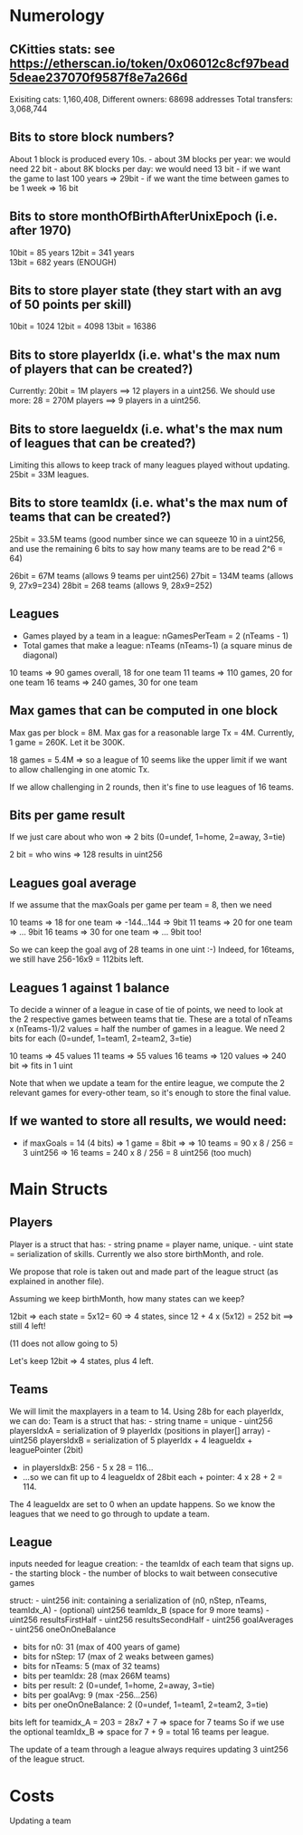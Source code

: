 # Numerology

## CKitties stats: see https://etherscan.io/token/0x06012c8cf97bead5deae237070f9587f8e7a266d

Exisiting cats: 1,160,408, 
Different owners: 68698 addresses
Total transfers: 3,068,744

## Bits to store block numbers? 

About 1 block is produced every 10s. 
    - about 3M blocks per year: we would need 22 bit
    - about 8K blocks per day: we would need 13 bit
    - if we want the game to last 100 years => 29bit
    - if we want the time between games to be 1 week => 16 bit


## Bits to store monthOfBirthAfterUnixEpoch (i.e. after 1970)

10bit = 85 years
12bit = 341 years  
13bit = 682 years  (ENOUGH)

## Bits to store player state (they start with an avg of 50 points per skill)

10bit = 1024
12bit = 4098
13bit = 16386

## Bits to store playerIdx (i.e. what's the max num of players that can be created?)

Currently: 
    20bit = 1M players ==> 12 players in a uint256. 
We should use more:
    28 = 270M players ==> 9 players in a uint256. 

## Bits to store laegueIdx (i.e. what's the max num of leagues that can be created?)

Limiting this allows to keep track of many leagues played without updating.
25bit = 33M leagues.


## Bits to store teamIdx (i.e. what's the max num of teams that can be created?)

25bit = 33.5M teams (good number since we can squeeze 10 in a uint256, and use the remaining 6 bits to say how many teams are to be read 2^6 = 64)

26bit = 67M teams (allows 9 teams per uint256)
27bit = 134M teams (allows 9, 27x9=234)
28bit = 268 teams (allows 9, 28x9=252)

## Leagues
- Games played by a team in a league: nGamesPerTeam = 2 (nTeams - 1)
- Total games that make a league: nTeams (nTeams-1)    (a square minus de diagonal)

10 teams => 90 games overall, 18 for one team
11 teams => 110 games, 20 for one team
16 teams => 240 games, 30 for one team

## Max games that can be computed in one block

Max gas per block = 8M.
Max gas for a reasonable large Tx = 4M.
Currently, 1 game = 260K. Let it be 300K.

18 games = 5.4M  => so a league of 10 seems like the upper limit if we want to allow challenging in one atomic Tx.

If we allow challenging in 2 rounds, then it's fine to use leagues of 16 teams.

## Bits per game result

If we just care about who won => 2 bits (0=undef, 1=home, 2=away, 3=tie)

2 bit = who wins => 128 results in uint256

## Leagues goal average

If we assume that the maxGoals per game per team = 8, then we need

10 teams => 18 for one team => -144...144 => 9bit
11 teams => 20 for one team => ... 9bit
16 teams => 30 for one team => ... 9bit too!

So we can keep the goal avg of 28 teams in one uint :-)
Indeed, for 16teams, we still have 256-16x9 = 112bits left.

## Leagues 1 against 1 balance

To decide a winner of a league in case of tie of points, 
we need to look at the 2 respective games between teams that tie.
These are a total of nTeams x (nTeams-1)/2 values = half the number of games in a league.
We need 2 bits for each (0=undef, 1=team1, 2=team2, 3=tie)

10 teams => 45 values
11 teams => 55 values
16 teams => 120 values => 240 bit => fits in 1 uint


Note that when we update a team for the entire league, we compute the 2 relevant games
for every-other team, so it's enough to store the final value.

## If we wanted to store all results, we would need:

- if maxGoals = 14 (4 bits) => 1 game = 8bit =>
    => 10 teams = 90 x 8 / 256 = 3 uint256 
    => 16 teams = 240 x 8 / 256 = 8 uint256  (too much)


# Main Structs

## Players

Player is a struct that has:
    - string pname = player name, unique.
    - uint state = serialization of skills. Currently we also store birthMonth, and role. 

We propose that role is taken out and made part of the league struct (as explained in another file). 

Assuming we keep birthMonth, how many states can we keep?

12bit => each state = 5x12= 60 => 4 states, since 12 + 4 x (5x12) = 252 bit ==> still 4 left!

(11 does not allow going to 5)

Let's keep 12bit => 4 states, plus 4 left.


## Teams
We will limit the maxplayers in a team to 14. Using 28b for each playerIdx, we can do:
Team is a struct that has:
    - string tname = unique
    - uint256 playersIdxA = serialization of 9 playerIdx (positions in player[] array)
    - uint256 playersIdxB = serialization of 5 playerIdx + 4 leagueIdx + leaguePointer (2bit)

- in playersIdxB: 256 - 5 x 28 = 116...
- ...so we can fit up to 4 leagueIdx of 28bit each + pointer: 4 x 28 + 2 = 114.

The 4 leagueIdx are set to 0 when an update happens. So we know the leagues that we need
to go through to update a team.



## League

inputs needed for league creation: 
    - the teamIdx of each team that signs up.
    - the starting block
    - the number of blocks to wait between consecutive games

struct:
    - uint256 init: containing a serialization of (n0, nStep, nTeams, teamIdx_A)
    - (optional) uint256 teamIdx_B (space for 9 more teams)
    - uint256 resultsFirstHalf
    - uint256 resultsSecondHalf
    - uint256 goalAverages
    - uint256 oneOnOneBalance


- bits for n0: 31 (max of 400 years of game)
- bits for nStep: 17 (max of 2 weaks between games)
- bits for nTeams: 5 (max of 32 teams)
- bits per teamIdx: 28 (max 266M teams)
- bits per result: 2 (0=undef, 1=home, 2=away, 3=tie)
- bits per goalAvg: 9 (max -256...256)
- bits per oneOnOneBalance: 2 (0=undef, 1=team1, 2=team2, 3=tie)

bits left for teamidx_A = 203 = 28x7 + 7 => space for 7 teams
So if we use the optional teamIdx_B => space for 7 + 9 = total 16 teams per league.

The update of a team through a league always requires updating 3 uint256 of the league struct. 


# Costs

Updating a team


